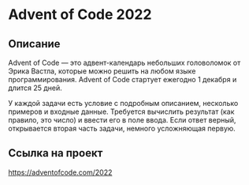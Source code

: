 # Advent of Code 2022

## Описание
Advent of Code — это адвент-календарь небольших головоломок от Эрика Вастла, которые можно решить на любом языке программирования. Advent of Code стартует ежегодно 1 декабря и длится 25 дней.

У каждой задачи есть условие с подробным описанием, несколько примеров и входные данные. Требуется вычислить результат (как правило, это число) и ввести его в поле ввода. Если ответ верный, открывается вторая часть задачи, немного усложняющая первую. 

## Ссылка на проект
https://adventofcode.com/2022